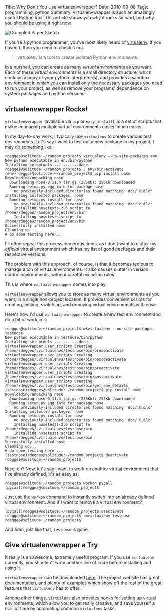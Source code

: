 Title: Why Don't You Use virtualenvwrapper?
Date: 2010-09-08
Tags: programming, python
Summary:
    virtualenvwrapper is such an amazingly useful Python tool.  This article
    shows you why it rocks so hard, and why you should be using it right now.


![Crumpled Paper Sketch][]


If you're a python programmer, you've most likely heard of [virtualenv][].  If
you haven't, then you need to check it out.

> virtualenv is a tool to create isolated Python environments.

In a nutshell, you can create as many *virtual environments* as you want.  Each
of these *virtual environments* is a small directory structure, which contains
a copy of your python interpreter(s), and provides a sandbox environment in
which you can install only the necessary packages you need to run your project,
as well as remove your programs' dependence on system packages and python
versions.


## virtualenvwrapper Rocks!

`virtualenvwrapper` (available via `pip` or `easy_install`), is a set of
scripts that makes managing multiple virtual environments easier-much easier.

In my day-to-day work, I typically use `virtualenv` to create various test
environments.  Let's say I want to test out a new package in my project, I may
do something like:

```console
rdegges@solitude:~/random_project$ virtualenv --no-site-packages env
New python executable in env/bin/python
Installing setuptools............done.
rdegges@solitude:~/random_project$ . env/bin/activate
(env)rdegges@solitude:~/random_project$ pip install nose
Downloading/unpacking nose
  Downloading nose-0.11.4.tar.gz (256Kb): 256Kb downloaded
  Running setup.py egg_info for package nose
    no previously-included directories found matching 'doc/.build'
Installing collected packages: nose
  Running setup.py install for nose
    no previously-included directories found matching 'doc/.build'
    Installing nosetests-2.6 script to /home/rdegges/random_project/env/bin
    Installing nosetests script to /home/rdegges/random_project/env/bin
Successfully installed nose
Cleaning up...
# do some testing here ...
```

I'll often repeat this process numerous times, as I don't want to clutter my
*official* virtual environment which has my list of good packages and their
respective versions.

The problem with this approach, of course, is that it becomes tedious to manage
a ton of virtual environments.  It also causes clutter in version control
environments, without careful exclusion rules.

This is where `virtualenvwrapper` comes into play.

`virtualenvwrapper` allows you to store as many virtual environments as you
want, in a single non-project location.  It provides convenient scripts for
creating, editing, switching, and removing virtual environments with ease.

Here's how I'd use `virtualenvwrapper` to create a new test environment and do
a bit of work in it:

```console
rdegges@solitude:~/random_project$ mkvirtualenv --no-site-packages testnose
New python executable in testnose/bin/python
Installing setuptools............done.
virtualenvwrapper.user_scripts Creating /home/rdegges/.virtualenvs/testnose/bin/predeactivate
virtualenvwrapper.user_scripts Creating /home/rdegges/.virtualenvs/testnose/bin/postdeactivate
virtualenvwrapper.user_scripts Creating /home/rdegges/.virtualenvs/testnose/bin/preactivate
virtualenvwrapper.user_scripts Creating /home/rdegges/.virtualenvs/testnose/bin/postactivate
virtualenvwrapper.user_scripts Creating /home/rdegges/.virtualenvs/testnose/bin/get_env_details
(testnose)rdegges@solitude:~/random_project$ pip install nose
Downloading/unpacking nose
  Downloading nose-0.11.4.tar.gz (256Kb): 256Kb downloaded
  Running setup.py egg_info for package nose
    no previously-included directories found matching 'doc/.build'
Installing collected packages: nose
  Running setup.py install for nose
    no previously-included directories found matching 'doc/.build'
    Installing nosetests-2.6 script to /home/rdegges/.virtualenvs/testnose/bin
    Installing nosetests script to /home/rdegges/.virtualenvs/testnose/bin
Successfully installed nose
Cleaning up...
# do some testing here ...
(testnose)rdegges@solitude:~/random_project$ deactivate
rdegges@solitude:~/random_project$
```

Nice, eh?  Now, let's say I want to work on another virtual environment that
I've already defined, it's as easy as:

```console
rdegges@solitude:~/random_project$ workon pycall
(pycall)rdegges@solitude:~/random_project$
```

Just use the `workon` command to instantly switch into an already defined
virtual environment.  And if I want to remove a virtual environment?

```console
(pycall)rdegges@solitude:~/random_project$ deactivate
rdegges@solitude:~/random_project$ rmvirtualenv testnose
rdegges@solitude:~/random_project$
```

And *bam*, just like that, `testnose` is gone.


## Give virtualenvwrapper a Try

It really is an awesome, extremely useful program.  If you use `virtualenv`
currently, you shouldn't write another line of code before installing and using
it.

`virtualenvwrapper` can be downloaded [here][].  The project website has great
[documentation][], and plenty of examples which show off the rest of the great
features that `virtualenv` has to offer.

Among other things, `virtualenv` also provides hooks for setting up virtual
environments, which allow you to get really creative, and save yourself a LOT
of time by automating common `virtualenv` tasks.


  [Crumpled Paper Sketch]: {filename}/images/2010/crumpled-paper-sketch.png "Crumpled Paper Sketch"
  [virtualenv]: https://pypi.python.org/pypi/virtualenv "Virtualenv on PyPI"
  [here]: http://www.doughellmann.com/projects/virtualenvwrapper/ "Virtualenvwrapper"
  [documentation]: http://www.doughellmann.com/docs/virtualenvwrapper/ "Virtualenvwrapper Documentation"
